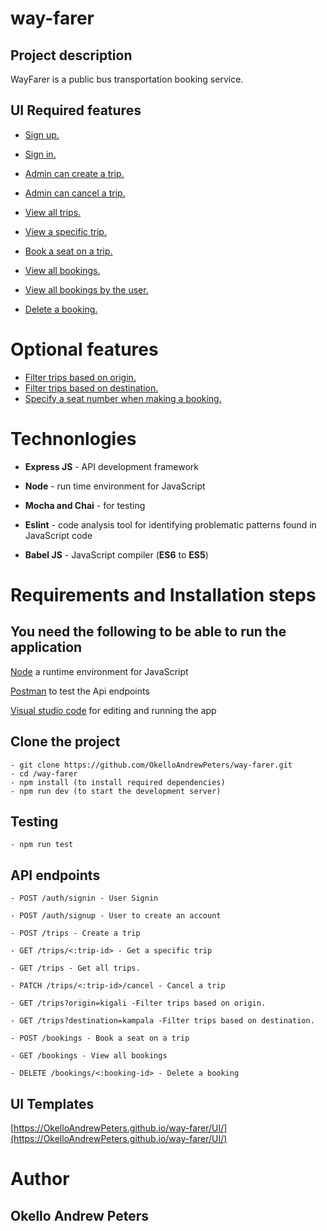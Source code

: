 # **way-farer**

## **Project description**

WayFarer is a public bus transportation booking service.

## **UI Required features**

- [Sign up.](https://OkelloAndrewPeters.github.io/way-farer/UI/signup.html)
- [Sign in.](https://OkelloAndrewPeters.github.io/way-farer/UI/signin.html)
- [Admin can create a trip.](https://OkelloAndrewPeters.github.io/way-farer/UI/create_trip.html)
- [Admin can cancel a trip.](https://OkelloAndrewPeters.github.io/way-farer/UI/admin/trip_del.html)
- [View all trips.](https://OkelloAndrewPeters.github.io/way-farer/UI/index.html)    
- [View a specific trip.](https://OkelloAndrewPeters.github.io/way-farer/UI/trip.html)
- [Book a seat on a trip.](https://OkelloAndrewPeters.github.io/way-farer/UI/book.html)
- [View all bookings.](https://OkelloAndrewPeters.github.io/way-farer/UI/admin/index.html)
- [View all bookings by the user.](https://OkelloAndrewPeters.github.io/way-farer/UI/bookings.html)

- [Delete a booking.](https://OkelloAndrewPeters.github.io/way-farer/UI/booking.html)

# **Optional features**

- [Filter trips based on origin.](https://OkelloAndrewPeters.github.io/way-farer/UI/index.html)
- [Filter trips based on destination.](https://OkelloAndrewPeters.github.io/way-farer/UI/index.html)
- [Specify a seat number when making a booking.](https://OkelloAndrewPeters.github.io/way-farer/UI/book.html)

# **Technonlogies**

- **Express JS** - API development framework

- **Node** - run time environment for JavaScript
- **Mocha and Chai** - for testing
- **Eslint** - code analysis tool for identifying problematic patterns found in JavaScript code
- **Babel JS** - JavaScript compiler (**ES6** to **ES5**)

# **Requirements and Installation steps**

## **You need the following to be able to run the application**

[Node](https://nodejs.org/en/download/) a runtime environment for JavaScript

[Postman](https://www.getpostman.com/downloads/) to test the Api endpoints

[Visual studio code](https://code.visualstudio.com/download) for editing and running the app

## **Clone the project**

    - git clone https://github.com/OkelloAndrewPeters/way-farer.git
    - cd /way-farer
    - npm install (to install required dependencies)
    - npm run dev (to start the development server)

## **Testing**

    - npm run test

## **API endpoints**
`- POST /auth/signin - User Signin` 

`- POST /auth/signup - User to create an account` 

`- POST /trips - Create a trip`

`- GET /trips/<:trip-id> - Get a specific trip`

`- GET /trips - Get all trips.`

`- PATCH /trips/<:trip-id>/cancel - Cancel a trip`

`- GET /trips?origin=kigali -Filter trips based on origin.`

`- GET /trips?destination=kampala -Filter trips based on destination.`

`- POST /bookings - Book a seat on a trip`

`- GET /bookings - View all bookings`

`- DELETE /bookings/<:booking-id> - Delete a booking`

## **UI Templates**

[https://OkelloAndrewPeters.github.io/way-farer/UI/](https://OkelloAndrewPeters.github.io/way-farer/UI/)


# **Author**

## **Okello Andrew Peters**
